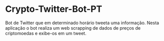 # Crypto-Twitter-Bot-PT

Bot de Twitter que em determinado horário tweeta uma informação. Nesta aplicação o bot realiza um web scrapping de dados de preços de criptomoedas e exibe-os em um tweet.
